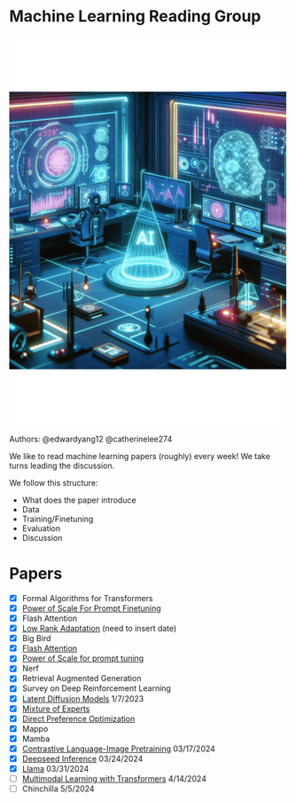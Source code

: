 # Machine Learning Reading Group
![image](images/readmeImage.png)


Authors: @edwardyang12 @catherinelee274

We like to read machine learning papers (roughly) every week! We take turns leading the discussion.


We follow this structure: 
- What does the paper introduce
- Data 
- Training/Finetuning
- Evaluation
- Discussion


# Papers 
- [x] Formal Algorithms for Transformers
- [x] [Power of Scale For Prompt Finetuning](https://arxiv.org/abs/2104.08691)
- [x] Flash Attention
- [x] [Low Rank Adaptation](https://arxiv.org/abs/2106.09685) (need to insert date)
- [x] Big Bird
- [x] [Flash Attention](https://arxiv.org/abs/2205.14135)
- [x] [Power of Scale for prompt tuning](https://arxiv.org/abs/2104.08691)
- [x] Nerf
- [x] Retrieval Augmented Generation
- [x] Survey on Deep Reinforcement Learning
- [x] [Latent Diffusion Models](https://arxiv.org/abs/2112.10752) 1/7/2023
- [x] [Mixture of Experts]()
- [x] [Direct Preference Optimization](https://arxiv.org/abs/2305.18290)
- [x] Mappo
- [x] Mamba
- [x] [Contrastive Language-Image Pretraining](https://arxiv.org/abs/2103.00020) 03/17/2024
- [x] [Deepseed Inference](https://arxiv.org/abs/2207.00032) 03/24/2024
- [x] [Llama](https://arxiv.org/abs/2302.13971) 03/31/2024
- [ ] [Multimodal Learning with Transformers](https://arxiv.org/abs/2206.06488) 4/14/2024
- [ ] Chinchilla 5/5/2024
